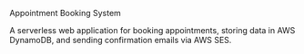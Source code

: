 Appointment Booking System

A serverless web application for booking appointments, storing data in AWS DynamoDB, and sending confirmation emails via AWS SES.
